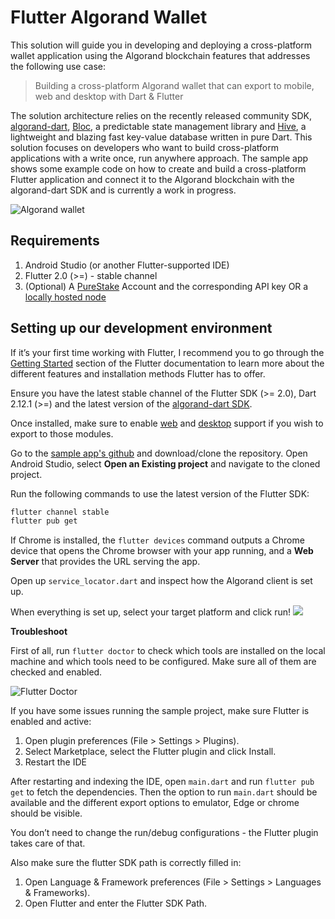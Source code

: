 # Flutter Algorand Wallet

This solution will guide you in developing and deploying a cross-platform wallet application using the Algorand blockchain features that addresses the following use case:

> Building a cross-platform Algorand wallet that can export to mobile, web and desktop with Dart & Flutter

The solution architecture relies on the recently released community SDK, [algorand-dart](https://pub.dev/packages/algorand_dart), [Bloc](https://bloclibrary.dev/#/), a predictable state management library and [Hive](https://docs.hivedb.dev), a lightweight and blazing fast key-value database written in pure Dart. This solution focuses on developers who want to build cross-platform applications with a write once, run anywhere approach. The sample app shows some example code on how to create and build a cross-platform Flutter application and connect it to the Algorand blockchain with the algorand-dart SDK and is currently a work in progress.

![Algorand wallet](https://i.imgur.com/OMuNmBd.png)

## Requirements
1. Android Studio (or another Flutter-supported IDE)
2. Flutter 2.0 (>=) - stable channel
3. (Optional) A [PureStake](../../tutorials/getting-started-purestake-api-service/) Account and the corresponding API key OR a [locally hosted node](https://developer.algorand.org/docs/run-a-node/setup/install/)

## Setting up our development environment

If it’s your first time working with Flutter, I recommend you to go through the [Getting Started](https://flutter.dev/docs/get-started/install) section of the Flutter documentation to learn more about the different features and installation methods Flutter has to offer.

Ensure you have the latest stable channel of the Flutter SDK (>= 2.0), Dart 2.12.1 (>=) and the latest version of the [algorand-dart SDK](https://pub.dev/packages/algorand_dart).

Once installed, make sure to enable [web](https://flutter.dev/docs/get-started/web) and [desktop](https://flutter.dev/desktop) support if you wish to export to those modules.

Go to the [sample app's github](https://github.com/RootSoft/flutter-algorand-wallet) and download/clone the repository.
Open Android Studio, select **Open an Existing project** and navigate to the cloned project.

Run the following commands to use the latest version of the Flutter SDK:
```bash
flutter channel stable
flutter pub get
```

If Chrome is installed, the ```flutter devices``` command outputs a Chrome device that opens the Chrome browser with your app running, and a **Web Server** that provides the URL serving the app.

Open up ```service_locator.dart``` and inspect how the Algorand client is set up.

When everything is set up, select your target platform and click run!
![](https://i.imgur.com/mNaZkww.png)


**Troubleshoot**

First of all, run ```flutter doctor``` to check which tools are installed on the local machine and which tools need to be configured. Make sure all of them are checked and enabled.

![Flutter Doctor](https://i.imgur.com/zHs9lcr.png)

If you have some issues running the sample project, make sure Flutter is enabled and active:

1. Open plugin preferences (File > Settings > Plugins).
2. Select Marketplace, select the Flutter plugin and click Install.
3. Restart the IDE

After restarting and indexing the IDE, open ```main.dart``` and run ```flutter pub get``` to fetch the dependencies.
Then the option to run ```main.dart``` should be available and the different export options to emulator, Edge or chrome should be visible.

You don’t need to change the run/debug configurations - the Flutter plugin takes care of that.

Also make sure the flutter SDK path is correctly filled in:
1. Open Language & Framework preferences (File > Settings > Languages & Frameworks).
2. Open Flutter and enter the Flutter SDK Path.
